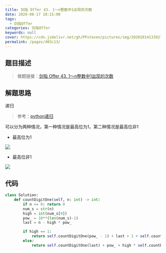 ```yaml
---
title: 剑指 Offer 43. 1～n整数中1出现的次数
date: 2020-08-17 18:15:00
tags: 
  - 剑指Offer
categories: 剑指Offer
keywords: null
cover: https://cdn.jsdelivr.net/gh/PPsteven/pictures/img/20201014133927.png
permalink: /pages/403c13/
---
```


## 题目描述

> 做题链接：[剑指 Offer 43. 1～n整数中1出现的次数](https://leetcode-cn.com/problems/1nzheng-shu-zhong-1chu-xian-de-ci-shu-lcof/)

<!--more-->

## 解题思路

递归

> 参考：[python递归](https://leetcode-cn.com/problems/1nzheng-shu-zhong-1chu-xian-de-ci-shu-lcof/solution/pythondi-gui-by-rainiee-pan/)

可以分为两种情况，第一种情况是最高位为1，第二种情况是最高位非1

- 最高位为1

![](https://cdn.jsdelivr.net/gh/PPsteven/pictures/img/20200819113721.png)

- 最高位非1

![](https://cdn.jsdelivr.net/gh/PPsteven/pictures/img/20200819113931.png)

## 代码

```python
class Solution:
    def countDigitOne(self, n: int) -> int:
        if n <= 0: return 0
        num_s = str(n) 
        high = int(num_s[0])  
        pow_ = 10**(len(num_s)-1) 
        last = n - high * pow_

        if high == 1:
            return self.countDigitOne(pow_ - 1) + last + 1 + self.countDigitOne(last)
        else:
            return self.countDigitOne(last) + pow_ + high * self.countDigitOne(pow_ - 1)
```

